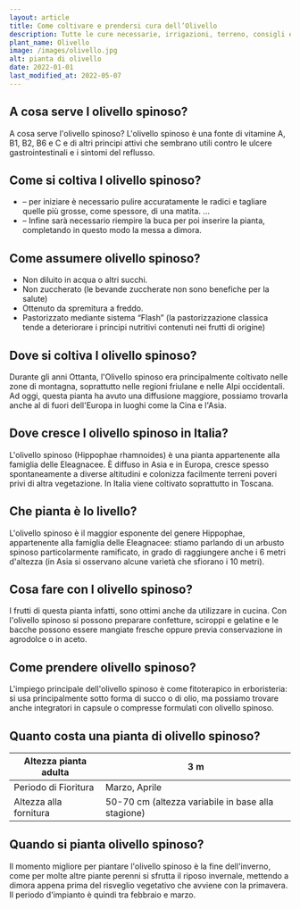 ```yaml
---
layout: article
title: Come coltivare e prendersi cura dell’Olivello
description: Tutte le cure necessarie, irrigazioni, terreno, consigli e molto altro sulla coltivazione dell’Olivello
plant_name: Olivello
image: /images/olivello.jpg
alt: pianta di olivello
date: 2022-01-01
last_modified_at: 2022-05-07
---
```


## A cosa serve l olivello spinoso?

A cosa serve l'olivello spinoso? L'olivello spinoso è una fonte di vitamine A, B1, B2, B6 e C e di altri principi attivi che sembrano utili contro le ulcere gastrointestinali e i sintomi del reflusso.

## Come si coltiva l olivello spinoso?

- – per iniziare è necessario pulire accuratamente le radici e tagliare quelle più grosse, come spessore, di una matita. ...
- – Infine sarà necessario riempire la buca per poi inserire la pianta, completando in questo modo la messa a dimora.

## Come assumere olivello spinoso?

- Non diluito in acqua o altri succhi.
- Non zuccherato (le bevande zuccherate non sono benefiche per la salute)
- Ottenuto da spremitura a freddo.
- Pastorizzato mediante sistema “Flash” (la pastorizzazione classica tende a deteriorare i principi nutritivi contenuti nei frutti di origine)

## Dove si coltiva l olivello spinoso?

Durante gli anni Ottanta, l'Olivello spinoso era principalmente coltivato nelle zone di montagna, soprattutto nelle regioni friulane e nelle Alpi occidentali. Ad oggi, questa pianta ha avuto una diffusione maggiore, possiamo trovarla anche al di fuori dell'Europa in luoghi come la Cina e l'Asia.

## Dove cresce l olivello spinoso in Italia?

L'olivello spinoso (Hippophae rhamnoides) è una pianta appartenente alla famiglia delle Eleagnacee. È diffuso in Asia e in Europa, cresce spesso spontaneamente a diverse altitudini e colonizza facilmente terreni poveri privi di altra vegetazione. In Italia viene coltivato soprattutto in Toscana.

## Che pianta è lo livello?

L'olivello spinoso è il maggior esponente del genere Hippophae, appartenente alla famiglia delle Eleagnacee: stiamo parlando di un arbusto spinoso particolarmente ramificato, in grado di raggiungere anche i 6 metri d'altezza (in Asia si osservano alcune varietà che sfiorano i 10 metri).

## Cosa fare con l olivello spinoso?

I frutti di questa pianta infatti, sono ottimi anche da utilizzare in cucina. Con l'olivello spinoso si possono preparare confetture, sciroppi e gelatine e le bacche possono essere mangiate fresche oppure previa conservazione in agrodolce o in aceto.

## Come prendere olivello spinoso?

L'impiego principale dell'olivello spinoso è come fitoterapico in erboristeria: si usa principalmente sotto forma di succo o di olio, ma possiamo trovare anche integratori in capsule o compresse formulati con olivello spinoso.

## Quanto costa una pianta di olivello spinoso?

| Altezza pianta adulta|                                               3 m|
|----------------------|--------------------------------------------------|
|  Periodo di Fioritura|                                     Marzo, Aprile|
|Altezza alla fornitura|50-70 cm (altezza variabile in base alla stagione)|

## Quando si pianta olivello spinoso?

Il momento migliore per piantare l'olivello spinoso è la fine dell'inverno, come per molte altre piante perenni si sfrutta il riposo invernale, mettendo a dimora appena prima del risveglio vegetativo che avviene con la primavera. Il periodo d'impianto è quindi tra febbraio e marzo.

